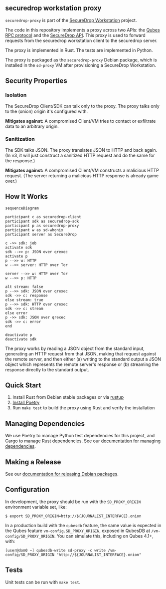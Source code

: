 ## securedrop workstation proxy

`securedrop-proxy` is part of the [SecureDrop
Workstation](https://github.com/freedomofpress/securedrop-workstation) project.

The code in this repository implements a proxy across two APIs: the [Qubes RPC
protocol](https://www.qubes-os.org/doc/qrexec/) and the [SecureDrop
API](https://developers.securedrop.org/en/latest/journalist_api.html).
This proxy is used to forward requests from the securedrop workstation client to
the securedrop server.

The proxy is implemented in Rust. The tests are implemented in Python.

The proxy is packaged as the `securedrop-proxy` Debian package, which is
installed in the `sd-proxy` VM after provisioning a SecureDrop Workstation.

## Security Properties

### Isolation

The SecureDrop Client/SDK can talk only to the proxy. The proxy talks only to
the (onion) origin it's configured with.

**Mitigates against:** A compromised Client/VM tries to contact or exfiltrate
data to an arbitrary origin.

### Sanitization

The SDK talks JSON. The proxy translates JSON to HTTP and back again. (In v3, it
will just construct a sanitized HTTP request and do the same for the response.)

**Mitigates against:** A compromised Client/VM constructs a malicious HTTP
request. (The server returning a malicious HTTP response is already game over.)

## How It Works

```mermaid
sequenceDiagram

participant c as securedrop-client
participant sdk as securedrop-sdk
participant p as securedrop-proxy
participant w as sd-whonix
participant server as SecureDrop

c ->> sdk: job
activate sdk
sdk -->> p: JSON over qrexec
activate p
p -->> w: HTTP
w -->> server: HTTP over Tor

server -->> w: HTTP over Tor
w -->> p: HTTP

alt stream: false
p -->> sdk: JSON over qrexec
sdk ->> c: response
else stream: true
p -->> sdk: HTTP over qrexec
sdk ->> c: stream
else error
p ->> sdk: JSON over qrexec
sdk ->> c: error
end

deactivate p
deactivate sdk
```

The proxy works by reading a JSON object from the standard input, generating an
HTTP request from that JSON, making that request against the remote server, and
then either (a) writing to the standard output a JSON object which represents
the remote server's response or (b) streaming the response directly to the
standard output.

## Quick Start


1. Install Rust from Debian stable packages or via [rustup](https://rustup.rs/)
2. [Install Poetry](https://python-poetry.org/docs/#installing-with-the-official-installer)
3. Run `make test` to build the proxy using Rust and verify the installation

## Managing Dependencies

We use Poetry to manage Python test dependencies for this project, and Cargo to manage Rust dependencies.
See our [documentation for managing dependencies](https://developers.securedrop.org/en/latest/dependency_updates.html).

## Making a Release

See our [documentation for releasing Debian packages](https://developers.securedrop.org/en/latest/workstation_release_management.html#release-a-debian-package).

## Configuration

In development, the proxy should be run with the `SD_PROXY_ORIGIN` environment
variable set, like:

```sh-session
$ export SD_PROXY_ORIGIN=http://${JOURNALIST_INTERFACE}.onion
```

In a production build with the `qubesdb` feature, the same value is expected in
the Qubes feature `vm-config.SD_PROXY_ORIGIN`, exposed in QubesDB at
`/vm-config/SD_PROXY_ORIGIN`. You can simulate this, including on Qubes 4.1+,
with:

```sh-session
[user@dom0 ~] qubesdb-write sd-proxy -c write /vm-config/SD_PROXY_ORIGIN "http://${JOURNALIST_INTERFACE}.onion"
```

## Tests

Unit tests can be run with `make test`.